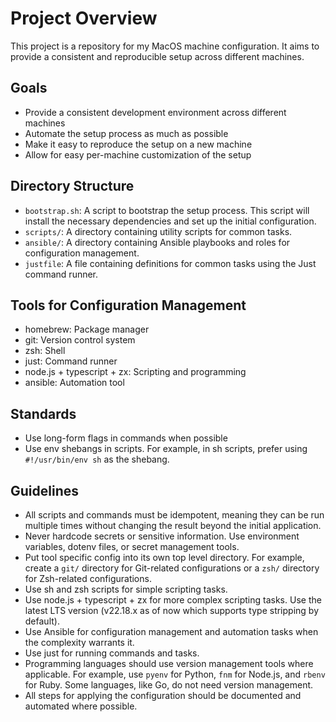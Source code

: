 # Project Overview

This project is a repository for my MacOS machine configuration. It aims to provide a consistent and reproducible setup across different machines.

## Goals

- Provide a consistent development environment across different machines
- Automate the setup process as much as possible
- Make it easy to reproduce the setup on a new machine
- Allow for easy per-machine customization of the setup

## Directory Structure

- `bootstrap.sh`: A script to bootstrap the setup process. This script will install the necessary dependencies and set up the initial configuration.
- `scripts/`: A directory containing utility scripts for common tasks.
- `ansible/`: A directory containing Ansible playbooks and roles for configuration management.
- `justfile`: A file containing definitions for common tasks using the Just command runner.

## Tools for Configuration Management

- homebrew: Package manager
- git: Version control system
- zsh: Shell
- just: Command runner
- node.js + typescript + zx: Scripting and programming
- ansible: Automation tool

## Standards

- Use long-form flags in commands when possible
- Use env shebangs in scripts. For example, in sh scripts, prefer using `#!/usr/bin/env sh` as the shebang.

## Guidelines

- All scripts and commands must be idempotent, meaning they can be run multiple times without changing the result beyond the initial application.
- Never hardcode secrets or sensitive information. Use environment variables, dotenv files, or secret management tools.
- Put tool specific config into its own top level directory. For example, create a `git/` directory for Git-related configurations or a `zsh/` directory for Zsh-related configurations.
- Use sh and zsh scripts for simple scripting tasks.
- Use node.js + typescript + zx for more complex scripting tasks. Use the latest LTS version (v22.18.x as of now which supports type stripping by default).
- Use Ansible for configuration management and automation tasks when the complexity warrants it.
- Use just for running commands and tasks.
- Programming languages should use version management tools where applicable. For example, use `pyenv` for Python, `fnm` for Node.js, and `rbenv` for Ruby. Some languages, like Go, do not need version management.
- All steps for applying the configuration should be documented and automated where possible.
